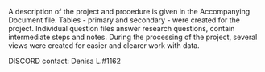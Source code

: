 A description of the project and procedure is given in the Accompanying Document file.
Tables - primary and secondary - were created for the project.
Individual question files answer research questions, contain intermediate steps and notes.
During the processing of the project, several views were created for easier and clearer work with data.

DISCORD contact: Denisa L.#1162
